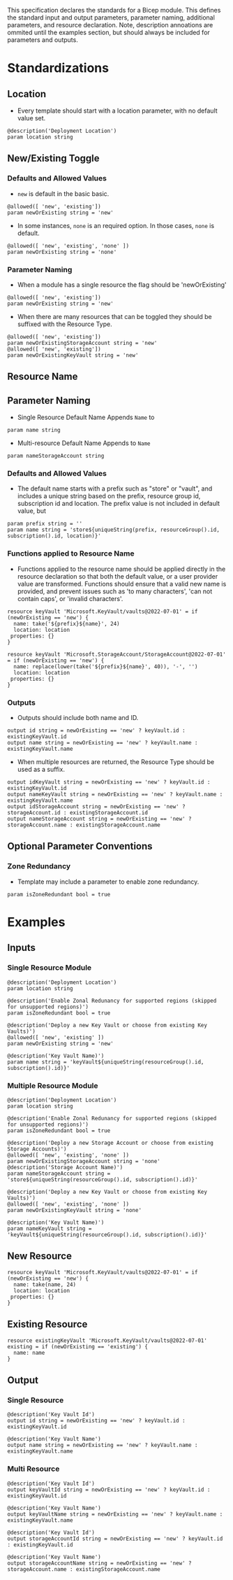 This specification declares the standards for a Bicep module. This defines the standard input and output parameters, parameter naming, additional parameters, and resource declaration. Note, description annoations are ommited until the examples section, but should always be included for parameters and outputs.

# Standardizations
## Location
- Every template should start with a location parameter, with no default value set.
```bicep
@description('Deployment Location')
param location string
```

## New/Existing Toggle
### Defaults and Allowed Values
- `new` is default in the basic basic.
```bicep
@allowed([ 'new', 'existing'])
param newOrExisting string = 'new'
```
- In some instances, `none` is an required option. In those cases, `none` is default.
```bicep
@allowed([ 'new', 'existing', 'none' ])
param newOrExisting string = 'none'
```

### Parameter Naming
- When a module has a single resource the flag should be 'newOrExisting'
```bicep
@allowed([ 'new', 'existing'])
param newOrExisting string = 'new'
```
- When there are many resources that can be toggled they should be suffixed with the Resource Type.
```bicep
@allowed([ 'new', 'existing'])
param newOrExistingStorageAccount string = 'new'
@allowed([ 'new', 'existing'])
param newOrExistingKeyVault string = 'new'
```

## Resource Name
## Parameter Naming 
- Single Resource Default Name Appends `Name` to <ResourceType>
```bicep
param name string
```
- Multi-resource Default Name Appends <ResourceType> to `Name`
```bicep
param nameStorageAccount string
```

### Defaults and Allowed Values
- The default name starts with a prefix such as "store" or "vault", and includes a unique string based on the prefix, resource group id, subscription id and location. The prefix value is not included in default value, but 
```bicep
param prefix string = ''
param name string = 'store${uniqueString(prefix, resourceGroup().id, subscription().id, location)}'
```

### Functions applied to Resource Name
- Functions applied to the resource name should be applied directly in the resource declaration so that both the default value, or a user provider value are transformed. Functions should ensure that a valid new name is provided, and prevent issues such as 'to many characters', 'can not contain caps', or 'invalid characters'. 
```bicep
resource keyVault 'Microsoft.KeyVault/vaults@2022-07-01' = if (newOrExisting == 'new') {
  name: take('${prefix}${name}', 24)
  location: location
 properties: {}
}
```

```bicep
resource keyVault 'Microsoft.StorageAccount/StorageAccount@2022-07-01' = if (newOrExisting == 'new') {
  name: replace(lower(take('${prefix}${name}', 40)), '-', '')
  location: location
 properties: {}
}
```
### Outputs 
- Outputs should include both name and ID. 
```bicep
output id string = newOrExisting == 'new' ? keyVault.id : existingKeyVault.id
output name string = newOrExisting == 'new' ? keyVault.name : existingKeyVault.name
```
- When multiple resources are returned, the Resource Type should be used as a suffix.
```bicep
output idKeyVault string = newOrExisting == 'new' ? keyVault.id : existingKeyVault.id
output nameKeyVault string = newOrExisting == 'new' ? keyVault.name : existingKeyVault.name
output idStorageAccount string = newOrExisting == 'new' ? storageAccount.id : existingStorageAccount.id
output nameStorageAccount string = newOrExisting == 'new' ? storageAccount.name : existingStorageAccount.name
```

## Optional Parameter Conventions
### Zone Redundancy
- Template may include a parameter to enable zone redundancy. 
```bicep
param isZoneRedundant bool = true
```

# Examples

## Inputs
### Single Resource Module
```bicep
@description('Deployment Location')
param location string

@description('Enable Zonal Redunancy for supported regions (skipped for unsupported regions)')
param isZoneRedundant bool = true

@description('Deploy a new Key Vault or choose from existing Key Vaults)')
@allowed([ 'new', 'existing' ])
param newOrExisting string = 'new'

@description('Key Vault Name)')
param name string = 'keyVault${uniqueString(resourceGroup().id, subscription().id)}'
```

### Multiple Resource Module
```bicep
@description('Deployment Location')
param location string

@description('Enable Zonal Redunancy for supported regions (skipped for unsupported regions)')
param isZoneRedundant bool = true

@description('Deploy a new Storage Account or choose from existing Storage Accounts)')
@allowed([ 'new', 'existing', 'none' ])
param newOrExistingStorageAccount string = 'none'
@description('Storage Account Name)')
param nameStorageAccount string = 'store${uniqueString(resourceGroup().id, subscription().id)}'

@description('Deploy a new Key Vault or choose from existing Key Vaults)')
@allowed([ 'new', 'existing', 'none' ])
param newOrExistingKeyVault string = 'none'

@description('Key Vault Name)')
param nameKeyVault string = 'keyVault${uniqueString(resourceGroup().id, subscription().id)}'
```

## New Resource
```bicep
resource keyVault 'Microsoft.KeyVault/vaults@2022-07-01' = if (newOrExisting == 'new') {
  name: take(name, 24)
  location: location
 properties: {}
}
```

## Existing Resource
```bicep
resource existingKeyVault 'Microsoft.KeyVault/vaults@2022-07-01' existing = if (newOrExisting == 'existing') {
  name: name
}
```

## Output 
### Single Resource
```bicep
@description('Key Vault Id')
output id string = newOrExisting == 'new' ? keyVault.id : existingKeyVault.id

@description('Key Vault Name')
output name string = newOrExisting == 'new' ? keyVault.name : existingKeyVault.name
```

### Multi Resource
```bicep
@description('Key Vault Id')
output keyVaultId string = newOrExisting == 'new' ? keyVault.id : existingKeyVault.id

@description('Key Vault Name')
output keyVaultName string = newOrExisting == 'new' ? keyVault.name : existingKeyVault.name

@description('Key Vault Id')
output storageAccountId string = newOrExisting == 'new' ? keyVault.id : existingKeyVault.id

@description('Key Vault Name')
output storageAccountName string = newOrExisting == 'new' ? storageAccount.name : existingStorageAccount.name
```
